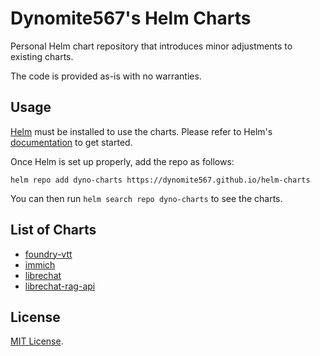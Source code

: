 # Dynomite567's Helm Charts

Personal Helm chart repository that introduces minor adjustments to existing charts.

The code is provided as-is with no warranties.

## Usage

[Helm](https://helm.sh) must be installed to use the charts.
Please refer to Helm's [documentation](https://helm.sh/docs/) to get started.

Once Helm is set up properly, add the repo as follows:

```console
helm repo add dyno-charts https://dynomite567.github.io/helm-charts
```

You can then run `helm search repo dyno-charts` to see the charts.

## List of Charts
* [foundry-vtt](https://github.com/dynomite567/helm-charts/tree/main/charts/foundry-vtt)
* [immich](https://github.com/dynomite567/helm-charts/tree/main/charts/immich)
* [librechat](https://github.com/dynomite567/helm-charts/tree/main/charts/librechat)
* [librechat-rag-api](https://github.com/dynomite567/helm-charts/tree/main/charts/librechat-rag-api)

## License

[MIT License](https://github.com/dynomite567/helm-charts/blob/main/LICENSE).

